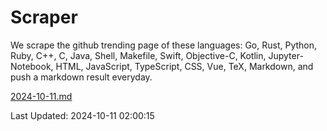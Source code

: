 # Scraper

We scrape the github trending page of these languages: Go, Rust, Python, Ruby, C++, C, Java, Shell, Makefile, Swift, Objective-C, Kotlin, Jupyter-Notebook, HTML, JavaScript, TypeScript, CSS, Vue, TeX, Markdown, and push a markdown result everyday.

[2024-10-11.md](https://github.com/cumthxy/github-trending-backup/blob/master/2024-10-11.md)

Last Updated: 2024-10-11 02:00:15